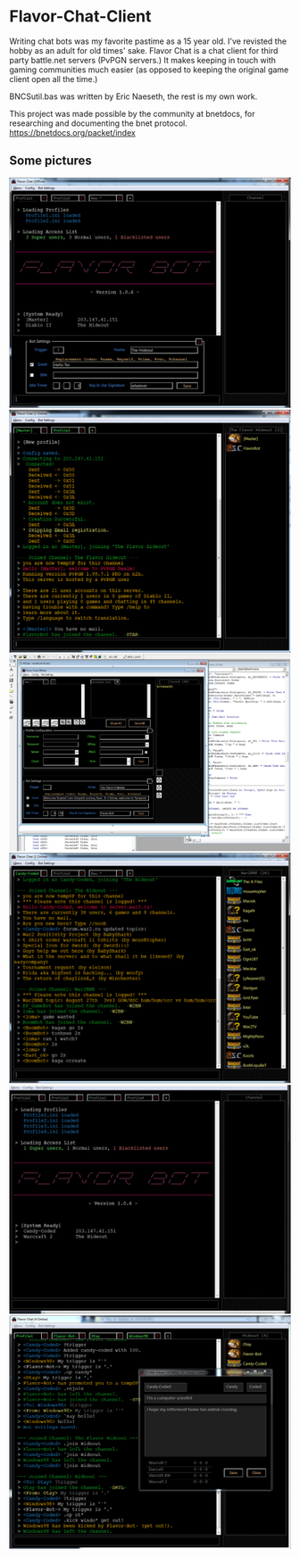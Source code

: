 # Flavor-Chat-Client

Writing chat bots was my favorite pastime as a 15 year old. I've revisted the hobby as an adult for old times' sake. Flavor Chat is a chat client for third party battle.net servers (PvPGN servers.)  It makes keeping in touch with gaming communities much easier (as opposed to keeping the original game client open all the time.)

BNCSutil.bas was written by Eric Naeseth, the rest is my own work.

This project was made possible by the community at bnetdocs, for researching and documenting the bnet protocol.  https://bnetdocs.org/packet/index


## Some pictures ##

<img src="https://raw.githubusercontent.com/Otays/Flavor-Chat-Client/master/imgs/1.png">

<img src="https://raw.githubusercontent.com/Otays/Flavor-Chat-Client/master/imgs/2.png">

<img src="https://raw.githubusercontent.com/Otays/Flavor-Chat-Client/master/imgs/3.png">

<img src="https://raw.githubusercontent.com/Otays/Flavor-Chat-Client/master/imgs/4.png">

<img src="https://raw.githubusercontent.com/Otays/Flavor-Chat-Client/master/imgs/5.gif">

<img src="https://raw.githubusercontent.com/Otays/Flavor-Chat-Client/master/imgs/6.png">

